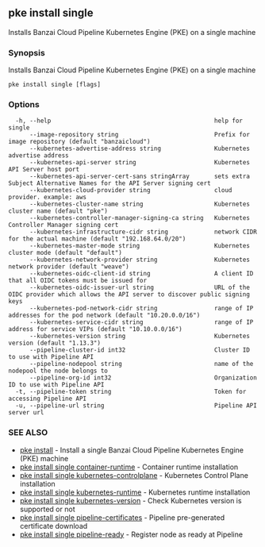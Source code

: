 ## pke install single

Installs Banzai Cloud Pipeline Kubernetes Engine (PKE) on a single machine

### Synopsis

Installs Banzai Cloud Pipeline Kubernetes Engine (PKE) on a single machine

```
pke install single [flags]
```

### Options

```
  -h, --help                                              help for single
      --image-repository string                           Prefix for image repository (default "banzaicloud")
      --kubernetes-advertise-address string               Kubernetes advertise address
      --kubernetes-api-server string                      Kubernetes API Server host port
      --kubernetes-api-server-cert-sans stringArray       sets extra Subject Alternative Names for the API Server signing cert
      --kubernetes-cloud-provider string                  cloud provider. example: aws
      --kubernetes-cluster-name string                    Kubernetes cluster name (default "pke")
      --kubernetes-controller-manager-signing-ca string   Kubernetes Controller Manager signing cert
      --kubernetes-infrastructure-cidr string             network CIDR for the actual machine (default "192.168.64.0/20")
      --kubernetes-master-mode string                     Kubernetes cluster mode (default "default")
      --kubernetes-network-provider string                Kubernetes network provider (default "weave")
      --kubernetes-oidc-client-id string                  A client ID that all OIDC tokens must be issued for
      --kubernetes-oidc-issuer-url string                 URL of the OIDC provider which allows the API server to discover public signing keys
      --kubernetes-pod-network-cidr string                range of IP addresses for the pod network (default "10.20.0.0/16")
      --kubernetes-service-cidr string                    range of IP address for service VIPs (default "10.10.0.0/16")
      --kubernetes-version string                         Kubernetes version (default "1.13.3")
      --pipeline-cluster-id int32                         Cluster ID to use with Pipeline API
      --pipeline-nodepool string                          name of the nodepool the node belongs to
      --pipeline-org-id int32                             Organization ID to use with Pipeline API
  -t, --pipeline-token string                             Token for accessing Pipeline API
  -u, --pipeline-url string                               Pipeline API server url
```

### SEE ALSO

* [pke install](pke_install.md)	 - Install a single Banzai Cloud Pipeline Kubernetes Engine (PKE) machine
* [pke install single container-runtime](pke_install_single_container-runtime.md)	 - Container runtime installation
* [pke install single kubernetes-controlplane](pke_install_single_kubernetes-controlplane.md)	 - Kubernetes Control Plane installation
* [pke install single kubernetes-runtime](pke_install_single_kubernetes-runtime.md)	 - Kubernetes runtime installation
* [pke install single kubernetes-version](pke_install_single_kubernetes-version.md)	 - Check Kubernetes version is supported or not
* [pke install single pipeline-certificates](pke_install_single_pipeline-certificates.md)	 - Pipeline pre-generated certificate download
* [pke install single pipeline-ready](pke_install_single_pipeline-ready.md)	 - Register node as ready at Pipeline

